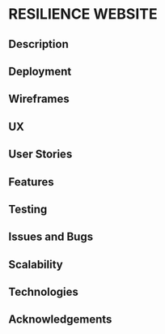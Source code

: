 # RESILIENCE WEBSITE
## Description

## Deployment

## Wireframes

## UX

## User Stories

## Features

## Testing

## Issues and Bugs

## Scalability

## Technologies

## Acknowledgements
